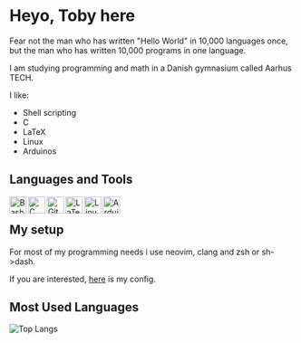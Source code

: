 # Heyo, Toby here

Fear not the man who has written "Hello World" in 10,000 languages once, but the man who has written 10,000 programs in one language.

I am studying programming and math in a Danish gymnasium called Aarhus TECH.

I like:
* Shell scripting
* C
* LaTeX
* Linux
* Arduinos

## Languages and Tools
<!-- <p align="left"> -->
<img align="left" width="30px" height="auto" alt="Bash" title="Bash" src="https://simpleicons.org/icons/gnubash.svg" />
<img align="left" width="30px" height="auto" alt="C" title="C" src="https://simpleicons.org/icons/c.svg" />
<img align="left" width="30px" height="auto" alt="Git" title="Git" src="https://simpleicons.org/icons/git.svg" />
<img align="left" width="30px" height="auto" alt="LaTex" title="LaTex" src="https://simpleicons.org/icons/latex.svg" />
<img align="left" width="30px" height="auto" alt="Linux" title="Linux" src="https://simpleicons.org/icons/linux.svg" />
<img align="left" width="30px" height="auto" alt="Arduino" title="Arduino" src="https://simpleicons.org/icons/arduino.svg" />
<!-- </p> -->

<br />

## My setup

For most of my programming needs i use neovim, clang  and zsh or sh->dash.

If you are interested, [here](https://github.com/sandalbanditten/dotfiles) is my config.

## Most Used Languages

<!-- Github Stats -->
![Top Langs](https://github-readme-stats.vercel.app/api/top-langs/?username=sandalbanditten&langs_count=10&hide_border=true&theme=github_dark&title_color=ffffff)
